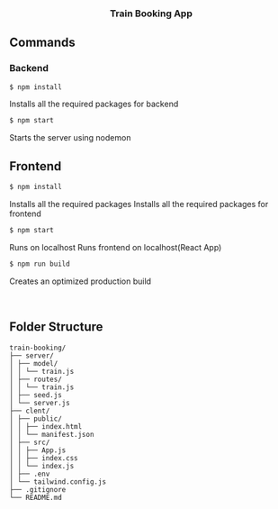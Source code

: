 ### <div align="center">Train Booking App</div>


## Commands

### Backend

```bash
$ npm install
```

Installs all the required packages for backend

```bash
$ npm start
```

Starts the server using nodemon

## Frontend
```bash
$ npm install
```

Installs all the required packages
Installs all the required packages for frontend

```bash
$ npm start
```

Runs on localhost
Runs frontend on localhost(React App)

```bash
$ npm run build
```

Creates an optimized production build

<br/>

## Folder Structure

```
train-booking/
├── server/
│ ├── model/
│ │ └── train.js
│ ├── routes/
│ │ └── train.js
│ ├── seed.js
│ └── server.js
├── clent/
│ ├── public/
│ │ ├── index.html
│ │ └── manifest.json
│ ├── src/
│ │ ├── App.js
│ │ ├── index.css
│ │ └── index.js
│ ├── .env
│ └── tailwind.config.js
├── .gitignore
└── README.md
```

<br/>
